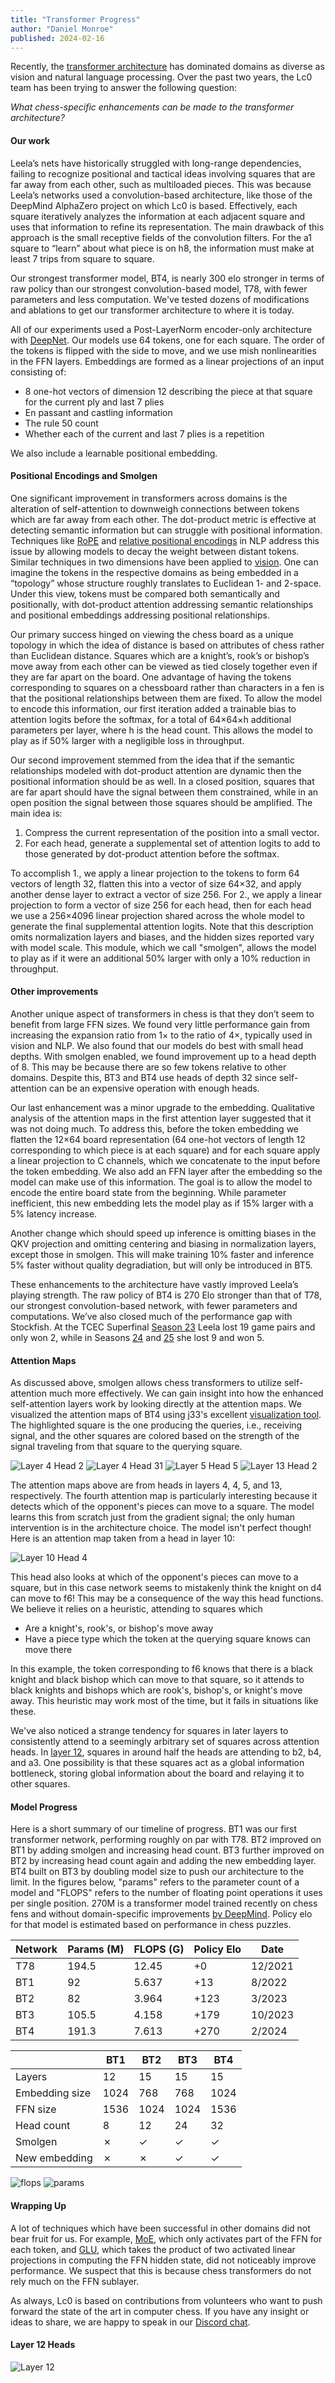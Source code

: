 ```yaml
---
title: "Transformer Progress"
author: "Daniel Monroe"
published: 2024-02-16
---
```



Recently, the [transformer architecture](https://arxiv.org/abs/1706.03762) has dominated domains as diverse as vision and natural language processing. Over the past two years, the Lc0 team has been trying to answer the following question:

   *What chess-specific enhancements can be made to the transformer architecture?*
<!--more-->



#### Our work
Leela’s nets have historically struggled with long-range dependencies, failing to recognize positional and tactical ideas involving squares that are far away from each other, such as multiloaded pieces. This was because Leela’s networks used a convolution-based architecture, like those of the DeepMind AlphaZero project on which Lc0 is based. Effectively, each square iteratively analyzes the information at each adjacent square and uses that information to refine its representation. The main drawback of this approach is the small receptive fields of the convolution filters. For the a1 square to “learn” about what piece is on h8, the information must make at least 7 trips from square to square.

Our strongest transformer model, BT4, is nearly 300 elo stronger in terms of raw policy than our strongest convolution-based model, T78, with fewer parameters and less computation. We've tested dozens of modifications and ablations to get our transformer architecture to where it is today.


All of our experiments used a Post-LayerNorm encoder-only architecture with [DeepNet](https://arxiv.org/abs/2203.00555). Our models use 64 tokens, one for each square. The order of the tokens is flipped with the side to move, and we use mish nonlinearities in the FFN layers. Embeddings are formed as a linear projections of an input consisting of:

 * 8 one-hot vectors of dimension 12 describing the piece at that square for the current ply and last 7 plies
 * En passant and castling information
 * The rule 50 count
 * Whether each of the current and last 7 plies is a repetition

We also include a learnable positional embedding.

#### Positional Encodings and Smolgen

One significant improvement in transformers across domains is the alteration of self-attention to downweigh connections between tokens which are far away from each other. The dot-product metric is effective at detecting semantic information but can struggle with positional information. Techniques like [RoPE](https://arxiv.org/abs/2104.09864) and [relative positional encodings](https://arxiv.org/abs/1803.02155) in NLP address this issue by allowing models to decay the weight between distant tokens. Similar techniques in two dimensions have been applied to [vision](https://arxiv.org/abs/2107.14222). One can imagine the tokens in the respective domains as being embedded in a “topology” whose structure roughly translates to Euclidean 1- and 2-space. Under this view, tokens must be compared both semantically and positionally, with dot-product attention addressing semantic relationships and positional embeddings addressing positional relationships.

Our primary success hinged on viewing the chess board as a unique topology in which the idea of distance is based on attributes of chess rather than Euclidean distance. Squares which are a knight’s, rook’s or bishop’s move away from each other can be viewed as tied closely together even if they are far apart on the board. One advantage of having the tokens corresponding to squares on a chessboard rather than characters in a fen is that the positional relationships between them are fixed. To allow the model to encode this information, our first iteration added a trainable bias to attention logits before the softmax, for a total of 64&times;64&times;h additional parameters per layer, where h is the head count. This allows the model to play as if 50% larger with a negligible loss in throughput.

Our second improvement stemmed from the idea that if the semantic relationships modeled with dot-product attention are dynamic then the positional information should be as well. In a closed position, squares that are far apart should have the signal between them constrained, while in an open position the signal between those squares should be amplified. The main idea is:

 1.	Compress the current representation of the position into a small vector.
 2.	For each head, generate a supplemental set of attention logits to add to those generated by dot-product attention before the softmax.

To accomplish 1., we apply a linear projection to the tokens to form 64 vectors of length 32, flatten this into a vector of size 64&times;32, and apply another dense layer to extract a vector of size 256. For 2., we apply a linear projection to form a vector of size 256 for each head, then for each head we use a 256&times;4096 linear projection shared across the whole model to generate the final supplemental attention logits. Note that this description omits normalization layers and biases, and the hidden sizes reported vary with model scale. This module, which we call "smolgen", allows the model to play as if it were an additional 50% larger with only a 10% reduction in throughput.

#### Other improvements

Another unique aspect of transformers in chess is that they don’t seem to benefit from large FFN sizes. We found very little performance gain from increasing the expansion ratio from 1&times; to the ratio of 4&times;, typically used in vision and NLP. We also found that our models do best with small head depths. With smolgen enabled, we found improvement up to a head depth of 8. This may be because there are so few tokens relative to other domains. Despite this, BT3 and BT4 use heads of depth 32 since self-attention can be an expensive operation with enough heads.

Our last enhancement was a minor upgrade to the embedding. Qualitative analysis of the attention maps in the first attention layer suggested that it was not doing much. To address this, before the token embedding we flatten the 12&times;64 board representation (64 one-hot vectors of length 12 corresponding to which piece is at each square) and for each square apply a linear projection to C channels, which we concatenate to the input before the token embedding. We also add an FFN layer after the embedding so the model can make use of this information. The goal is to allow the model to encode the entire board state from the beginning. While parameter inefficient, this new embedding lets the model play as if 15% larger with a 5% latency increase.

Another change which should speed up inference is omitting biases in the QKV projection and omitting centering and biasing in normalization layers, except those in smolgen. This will make training 10% faster and inference 5% faster without quality degradiation, but will only be introduced in BT5.

These enhancements to the architecture have vastly improved Leela’s playing strength. The raw policy of BT4 is 270 Elo stronger than that of T78, our strongest convolution-based network, with fewer parameters and computations. We’ve also closed much of the performance gap with Stockfish. At the TCEC Superfinal [Season 23](https://tcec-chess.com/#div=sf&game=1&season=23) Leela lost 19 game pairs and only won 2, while in Seasons [24](https://tcec-chess.com/#div=sf&game=1&season=24) and [25](https://tcec-chess.com/#div=sf&game=1&season=25) she lost 9 and won 5.

#### Attention Maps

As discussed above, smolgen allows chess transformers to utilize self-attention much more effectively. We can gain insight into how the enhanced self-attention layers work by looking directly at the attention maps. We visualized the attention maps of BT4 using j33's excellent [visualization tool](https://github.com/Ergodice/lc0-attention-visualizer/). The highlighted square is the one producing the queries, i.e., receiving signal, and the other squares are colored based on the strength of the signal traveling from that square to the querying square.

![Layer 4 Head 2](./imgs/4-1.png)
![Layer 4 Head 31](./imgs/4-2.png)
![Layer 5 Head 5](./imgs/5-1.png)
![Layer 13 Head 2](./imgs/13-1.png)

The attention maps above are from heads in layers 4, 4, 5, and 13, respectively. The fourth attention map is particularly interesting because it detects which of the opponent's pieces can move to a square. The model learns this from scratch just from the gradient signal; the only human intervention is in the architecture choice. The model isn't perfect though! Here is an attention map taken from a head in layer 10:

![Layer 10 Head 4](./imgs/10-4.png)

This head also looks at which of the opponent's pieces can move to a square, but in this case network seems to mistakenly think the knight on d4 can move to f6! This may be a consequence of the way this head functions. We believe it relies on a heuristic, attending to squares which

* Are a knight's, rook's, or bishop's move away
* Have a piece type which the token at the querying square knows can move there

In this example, the token corresponding to f6 knows that there is a black knight and black bishop which can move to that square, so it attends to black knights and bishops which are rook's, bishop's, or knight's move away. This heuristic may work most of the time, but it fails in situations like these.

We've also noticed a strange tendency for squares in later layers to consistently attend to a seemingly arbitrary set of squares across attention heads. In [layer 12](#layer-12-heads), squares in around half the heads are attending to b2, b4, and a3. One possibility is that these squares act as a global information bottleneck, storing global information about the board and relaying it to other squares.

#### Model Progress

Here is a short summary of our timeline of progress. BT1 was our first transformer network, performing roughly on par with T78. BT2 improved on BT1 by adding smolgen and increasing head count. BT3 further improved on BT2 by increasing head count again and adding the new embedding layer. BT4 built on BT3 by doubling model size to push our architecture to the limit. In the figures below, "params" refers to the parameter count of a model and "FLOPS" refers to the number of floating point operations it uses per single position. 270M is a transformer model trained recently on chess fens and without domain-specific improvements [by DeepMind](https://arxiv.org/abs/2402.04494). Policy elo for that model is estimated based on performance in chess puzzles.

| Network      | Params (M) | FLOPS (G) | Policy Elo | Date |
|--------------|------------|-----------|--------| -|
|T78 | 194.5 | 12.45 | +0 | 12/2021 |
|BT1 | 92 | 5.637 | +13 | 8/2022 |
|BT2 | 82 | 3.964 | +123 | 3/2023 |
|BT3 | 105.5 | 4.158 | +179 | 10/2023 |
|BT4 | 191.3 | 7.613 | +270 | 2/2024 |

|  | BT1      | BT2  | BT3 | BT4 |
|--------------|------------|-----------|--------|-|
|Layers|  12 | 15| 15| 15|
|Embedding size| 1024 | 768 | 768 | 1024 |
|FFN size| 1536| 1024|1024|1536|
|Head count| 8| 12| 24| 32|
|Smolgen| &cross;| &check;| &check;| &check;| 
|New embedding| &cross;|&cross;| &check;| &check;|

![flops](./imgs/flops.png)
![params](./imgs/params.png)

#### Wrapping Up

A lot of techniques which have been successful in other domains did not bear fruit for us. For example, [MoE](https://arxiv.org/abs/1701.06538), which only activates part of the FFN for each token, and [GLU](https://arxiv.org/abs/2002.05202), which takes the product of two activated linear projections in computing the FFN hidden state, did not noticeably improve performance. We suspect that this is because chess transformers do not rely much on the FFN sublayer.

As always, Lc0 is based on contributions from volunteers who want to push forward the state of the art in computer chess. If you have any insight or ideas to share, we are happy to speak in our [Discord chat](https://discord.gg/pKujYxD).


#### Layer 12 Heads
![Layer 12](./imgs/12.png)
